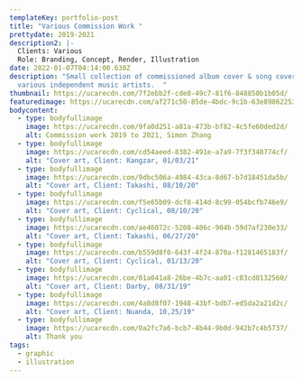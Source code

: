 ```yaml
---
templateKey: portfolio-post
title: "Various Commission Work "
prettydate: 2019-2021
description2: |-
  Clients: Various
  Role: Branding, Concept, Render, Illustration
date: 2022-01-07T04:14:00.630Z
description: "Small collection of commissioned album cover & song cover for
  various independent music artists.  "
thumbnail: https://ucarecdn.com/7f2ebb2f-cde0-49c7-81f6-848850b1b05d/
featuredimage: https://ucarecdn.com/af271c50-85de-4bdc-9c1b-63e89862253c/
bodycontent:
  - type: bodyfullimage
    image: https://ucarecdn.com/9fa0d251-a81a-473b-bf82-4c5fe60ded2d/
    alt: Commission work 2019 to 2021, Simon Zhang
  - type: bodyfullimage
    image: https://ucarecdn.com/cd54aeed-8382-491e-a7a9-7f3f348774cf/
    alt: "Cover art, Client: Kangzar, 01/03/21"
  - type: bodyfullimage
    image: https://ucarecdn.com/9dbc506a-4984-43ca-8d67-b7d18451da5b/
    alt: "Cover art, Client: Takashi, 08/10/20"
  - type: bodyfullimage
    image: https://ucarecdn.com/f5e65b09-dcf8-414d-8c99-054bcfb746e9/
    alt: "Cover art, Client: Cyclical, 08/10/20"
  - type: bodyfullimage
    image: https://ucarecdn.com/ae46072c-5208-406c-904b-59d7af230e33/
    alt: "Cover art, Client: Takashi, 06/27/20"
  - type: bodyfullimage
    image: https://ucarecdn.com/b559d8f0-643f-4f24-870a-f1281465183f/
    alt: "Cover art, Client: Cyclical, 01/13/20"
  - type: bodyfullimage
    image: https://ucarecdn.com/01a041a8-26be-4b7c-aa01-c83cd0132560/
    alt: "Cover art, Client: Darby, 08/31/19"
  - type: bodyfullimage
    image: https://ucarecdn.com/4a8d8f07-1948-43bf-bdb7-ed5da2a21d2c/
    alt: "Cover art, Client: Nuanda, 10,25/19"
  - type: bodyfullimage
    image: https://ucarecdn.com/0a2fc7a6-bcb7-4b44-9b0d-942b7c4b5737/
    alt: Thank you
tags:
  - graphic
  - illustration
---
```

